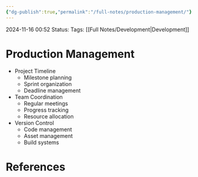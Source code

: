 ```yaml
---
{"dg-publish":true,"permalink":"/full-notes/production-management/"}
---
```



2024-11-16 00:52
Status: 
Tags: [[Full Notes/Development\|Development]] 

# Production Management



- Project Timeline
	- Milestone planning
    - Sprint organization
    - Deadline management
- Team Coordination
    - Regular meetings
    - Progress tracking
    - Resource allocation
- Version Control
    - Code management
    - Asset management
    - Build systems
# References

